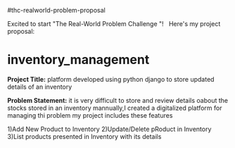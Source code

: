 #thc-realworld-problem-proposal

Excited to start "The Real-World Problem Challenge "!  
Here's my project proposal:

# inventory_management

**Project Title:**  platform developed using python django to store updated details of an inventory

**Problem Statement:** it is very difficult to store and review details oabout the stocks stored in an inventory mannually,I created a digitalized platform for managing thi problem my project includes these features

1)Add New Product to Inventory
2)Update/Delete pRoduct in Inventory
3)List products presented in Inventory with its details

